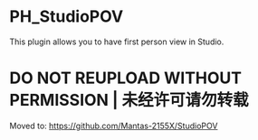 # PH_StudioPOV

This plugin allows you to have first person view in Studio.  

# DO NOT REUPLOAD WITHOUT PERMISSION | 未经许可请勿转载

Moved to: https://github.com/Mantas-2155X/StudioPOV
